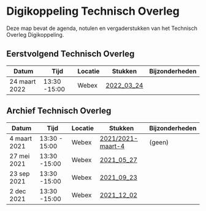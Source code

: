 # Digikoppeling Technisch Overleg

Deze map bevat de agenda, notulen en vergaderstukken van het Technisch Overleg Digikoppeling.

## Eerstvolgend Technisch Overleg

| Datum | Tijd | Locatie | Stukken | Bijzonderheden |
| ----- | ---- | ------- | ------- | -------------- |
|24 maart 2022|13:30 -15:00|Webex|[2022_03_24](https://github.com/Logius-standaarden/Overleg/tree/main/Digikoppeling/2022-03-24)|||


## Archief Technisch Overleg

| Datum | Tijd | Locatie | Stukken | Bijzonderheden |
| ----- | ---- | ------- | ------- | -------------- |
| 4 maart 2021 | 13:30 - 15:00 | Webex | [2021/2021-maart-4](2021/2021-maart-4/readme.md) | (geen) |
|27 mei 2021|13:30 -15:00|Webex|[2021_05_27](2021/2021_05_27)|||
|23 sep 2021|13:30 -15:00|Webex|[2021_09_23](2021/2021_09_23)|||
|2 dec 2021|13:30 -15:00|Webex|[2021_12_02](2021/2021_12_02)|||
